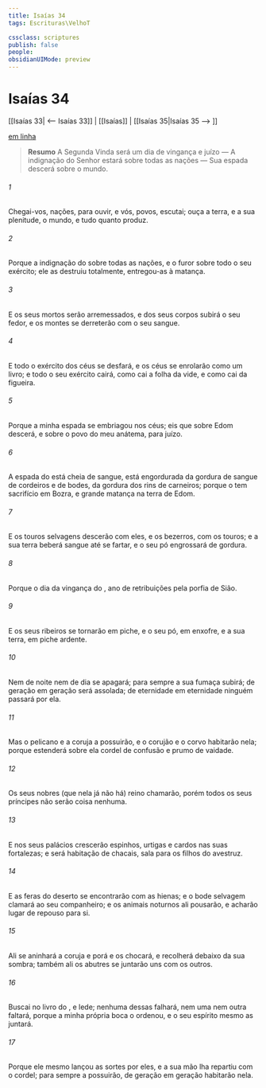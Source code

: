 ```yaml
---
title: Isaías 34
tags: Escrituras\VelhoT

cssclass: scriptures
publish: false
people:
obsidianUIMode: preview
---
```


# Isaías 34
[[Isaías 33| <-- Isaías 33]] | [[Isaías]] | [[Isaías 35|Isaías 35 --> ]]

[em linha](https://churchofjesuschrist.org/study/scriptures/ot/isa/34?lang=por)

> __Resumo__
A Segunda Vinda será um dia de vingança e juízo — A indignação do Senhor estará sobre todas as nações — Sua espada descerá sobre o mundo.

###### 1 
Chegai-vos, nações, para ouvir, e vós, povos, escutai; ouça a terra, e a sua plenitude, o mundo, e tudo quanto produz.

###### 2 
Porque a indignação do   sobre todas as nações, e o  furor sobre todo o seu exército; ele as destruiu totalmente, entregou-as à matança.

###### 3 
E os seus mortos serão arremessados, e dos seus corpos subirá o seu fedor, e os montes se derreterão com o seu sangue.

###### 4 
E todo o exército dos céus se desfará, e os céus se enrolarão como um livro; e todo o seu exército cairá, como cai a folha da vide, e como cai  da figueira.

###### 5 
Porque a minha espada se embriagou nos céus; eis que sobre Edom descerá, e sobre o povo do meu anátema, para juízo.

###### 6 
A espada do  está cheia de sangue, está engordurada da gordura de sangue de cordeiros e de bodes, da gordura dos rins de carneiros; porque o  tem sacrifício em Bozra, e grande matança na terra de Edom.

###### 7 
E os touros selvagens descerão com eles, e os bezerros, com os touros; e a sua terra beberá sangue até se fartar, e o seu pó engrossará de gordura.

###### 8 
Porque  o dia da vingança do , ano de retribuições pela porfia de Sião.

###### 9 
E os seus ribeiros se tornarão em piche, e o seu pó, em enxofre, e a sua terra, em piche ardente.

###### 10 
Nem de noite nem de dia se apagará; para sempre a sua fumaça subirá; de geração em geração será assolada; de eternidade em eternidade ninguém passará por ela.

###### 11 
Mas o pelicano e a coruja a possuirão, e o corujão e o corvo habitarão nela; porque estenderá sobre ela cordel de confusão e prumo de vaidade.

###### 12 
Os seus nobres (que nela já não há)  reino chamarão, porém todos os seus príncipes não serão coisa nenhuma.

###### 13 
E nos seus palácios crescerão espinhos, urtigas e cardos nas suas fortalezas; e será  habitação de chacais,  sala para os filhos do avestruz.

###### 14 
E as feras do deserto se encontrarão com as hienas; e o bode selvagem clamará ao seu companheiro; e os animais noturnos ali pousarão, e acharão lugar de repouso para si.

###### 15 
Ali se aninhará a coruja e porá  e os chocará, e recolherá  debaixo da sua sombra; também ali os abutres se juntarão uns com os outros.

###### 16 
Buscai no livro do , e lede; nenhuma dessas  falhará, nem uma nem outra faltará, porque a minha própria boca o ordenou, e o seu espírito mesmo as juntará.

###### 17 
Porque ele mesmo lançou as sortes por eles, e a sua mão lha repartiu com o cordel; para sempre a possuirão, de geração em geração habitarão nela.

